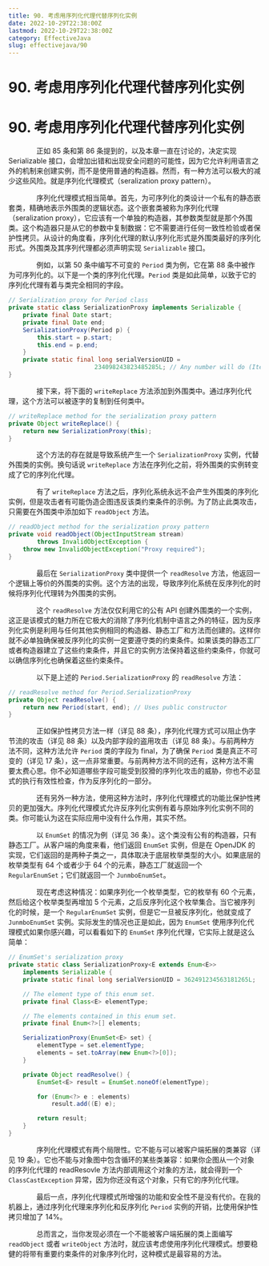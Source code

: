```yaml
---
title: 90. 考虑用序列化代理代替序列化实例
date: 2022-10-29T22:38:00Z
lastmod: 2022-10-29T22:38:00Z
category: EffectiveJava
slug: effectivejava/90
---
```


# 90. 考虑用序列化代理代替序列化实例

# 90. 考虑用序列化代理代替序列化实例

　　　　正如 85 条和第 86 条提到的，以及本章一直在讨论的，决定实现 Serializable 接口，会增加出错和出现安全问题的可能性，因为它允许利用语言之外的机制来创建实例，而不是使用普通的构造器。然而，有一种方法可以极大的减少这些风险。就是序列化代理模式（seralization proxy pattern）。

　　　　序列化代理模式相当简单。首先，为可序列化的类设计一个私有的静态嵌套类，精确地表示外围类的逻辑状态。这个嵌套类被称为序列化代理（seralization proxy），它应该有一个单独的构造器，其参数类型就是那个外围类。这个构造器只是从它的参数中复制数据：它不需要进行任何一致性检验或者保护性拷贝。从设计的角度看，序列化代理的默认序列化形式是外围类最好的序列化形式。外围类及其序列代理都必须声明实现 `Serializable` 接口。

　　　　例如，以第 50 条中编写不可变的 `Period` 类为例，它在第 88 条中被作为可序列化的。以下是一个类的序列化代理。`Period` 类是如此简单，以致于它的序列化代理有着与类完全相同的字段。

```java
// Serialization proxy for Period class
private static class SerializationProxy implements Serializable {
    private final Date start;
    private final Date end;
    SerializationProxy(Period p) {
        this.start = p.start;
        this.end = p.end;
    }
    private static final long serialVersionUID =
                        234098243823485285L; // Any number will do (Item 87)
}
```

　　　　接下来，将下面的 `writeReplace` 方法添加到外围类中。通过序列化代理，这个方法可以被逐字的复制到任何类中。

```java
// writeReplace method for the serialization proxy pattern
private Object writeReplace() {
    return new SerializationProxy(this);
}
```

　　　　这个方法的存在就是导致系统产生一个 `SerializationProxy` 实例，代替外围类的实例。换句话说 `writeReplace` 方法在序列化之前，将外围类的实例转变成了它的序列化代理。

　　　　有了 `writeReplace` 方法之后，序列化系统永远不会产生外围类的序列化实例，但是攻击者有可能伪造企图违反该类约束条件的示例。为了防止此类攻击，只需要在外围类中添加如下 `readObject` 方法。

```java
// readObject method for the serialization proxy pattern
private void readObject(ObjectInputStream stream)
        throws InvalidObjectException {
    throw new InvalidObjectException("Proxy required");
}
```

　　　　最后在 `SerializationProxy` 类中提供一个 `readResolve` 方法，他返回一个逻辑上等价的外围类的实例。这个方法的出现，导致序列化系统在反序列化的时候将序列化代理转为外围类的实例。

　　　　这个 `readResolve` 方法仅仅利用它的公有 API 创建外围类的一个实例，这正是该模式的魅力所在它极大的消除了序列化机制中语言之外的特征，因为反序列化实例是利用与任何其他实例相同的构造器、静态工厂和方法而创建的。这样你就不必单独确保被反序列化的实例一定要遵守类的约束条件。如果该类的静态工厂或者构造器建立了这些约束条件，并且它的实例方法保持着这些约束条件，你就可以确信序列化也确保着这些约束条件。

　　　　以下是上述的 `Period.SerializationProxy` 的 `readResolve` 方法：

```java
// readResolve method for Period.SerializationProxy
private Object readResolve() {
    return new Period(start, end); // Uses public constructor
}
```

　　　　正如保护性拷贝方法一样（详见 88 条），序列化代理方式可以阻止伪字节流的攻击（详见 88 条）以及内部字段的盗用攻击（详见 88 条）。与前两种方法不同，这种方法允许 `Period` 类的字段为 final，为了确保 `Period` 类是真正不可变的（详见 17 条），这一点非常重要。与前两种方法不同的还有，这种方法不需要太费心思。你不必知道哪些字段可能受到狡猾的序列化攻击的威胁，你也不必显式的执行有效性检查，作为反序列化的一部分。

　　　　还有另外一种方法，使用这种方法时，序列化代理模式的功能比保护性拷贝的更加强大。序列化代理模式允许反序列化实例有着与原始序列化实例不同的类。你可能认为这在实际应用中没有什么作用，其实不然。

　　　　以 `EnumSet` 的情况为例（详见 36 条）。这个类没有公有的构造器，只有静态工厂。从客户端的角度来看，他们返回 `EnumSet` 实例，但是在 OpenJDK 的实现，它们返回的是两种子类之一，具体取决于底层枚举类型的大小。如果底层的枚举类型有 64 个或者少于 64 个的元素，静态工厂就返回一个 `RegularEnumSet`；它们就返回一个 `JunmboEnumSet`。

　　　　现在考虑这种情况：如果序列化一个枚举类型，它的枚举有 60 个元素，然后给这个枚举类型再增加 5 个元素，之后反序列化这个枚举集合。当它被序列化的时候，是一个 `RegularEnumSet` 实例，但是它一旦被反序列化，他就变成了 `JunmboEnumSet` 实例。实际发生的情况也正是如此，因为 `EnumSet` 使用序列化代理模式如果你感兴趣，可以看看如下的 `EnumSet` 序列化代理，它实际上就是这么简单：

```java
// EnumSet's serialization proxy
private static class SerializationProxy<E extends Enum<E>>
    implements Serializable {
    private static final long serialVersionUID = 362491234563181265L;

    // The element type of this enum set.
    private final Class<E> elementType;

    // The elements contained in this enum set.
    private final Enum<?>[] elements;

    SerializationProxy(EnumSet<E> set) {
        elementType = set.elementType;
        elements = set.toArray(new Enum<?>[0]);
    }

    private Object readResolve() {
        EnumSet<E> result = EnumSet.noneOf(elementType);

        for (Enum<?> e : elements)
            result.add((E) e);

        return result;
    }
}
```

　　　　序列化代理模式有两个局限性。它不能与可以被客户端拓展的类兼容（详见 19 条）。它也不能与对象图中包含循环的某些类兼容：如果你企图从一个对象的序列化代理的 readResovle 方法内部调用这个对象的方法，就会得到一个 `ClassCastException` 异常，因为你还没有这个对象，只有它的序列化代理。

　　　　最后一点，序列化代理模式所增强的功能和安全性不是没有代价。在我的机器上，通过序列化代理来序列化和反序列化 `Period` 实例的开销，比使用保护性拷贝增加了 14%。

　　　　总而言之，当你发现必须在一个不能被客户端拓展的类上面编写 `readObject` 或者 `writeObject` 方法时，就应该考虑使用序列化代理模式。想要稳健的将带有重要约束条件的对象序列化时，这种模式是最容易的方法。
